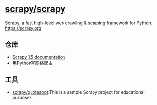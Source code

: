 # [scrapy/scrapy](https://github.com/scrapy/scrapy)

Scrapy, a fast high-level web crawling & scraping framework for Python. https://scrapy.org

## 仓库

* [Scrapy 1.5 documentation](https://docs.scrapy.org/en/latest/)
* 用Python写网络爬虫

## 工具

* [scrapy/quotesbot](https://github.com/scrapy/quotesbot):This is a sample Scrapy project for educational purposes 
